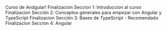 Curso de Andgular!
Finalizacion Seccion 1: Introduccion al curso
Finalizacion Sección 2: Conceptos generales para empezar con Angular y TypeScript
Finalizacion Sección 3: Bases de TypeScript - Recomendado
Finalizacion Seccion 4: Angular
